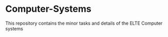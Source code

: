 # Computer-Systems
This repository contains the minor tasks and details of the ELTE Computer systems
